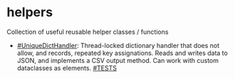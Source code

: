 # helpers

Collection of useful reusable helper classes / functions

* [#UniqueDictHandler]("https://github.com/tfari/helpers/helpers/udh.py"): Thread-locked dictionary handler that 
  does not allow, and records, repeated key assignations. Reads and writes data to JSON, and implements a CSV output 
  method. Can work with custom dataclasses as elements. [#TESTS]("https://github.com/tfari/helpers/tests/test_udh.py")